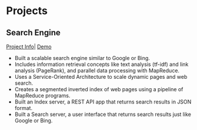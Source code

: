 # Projects

## Search Engine
[Project Info]()| [Demo](https://c5b0-2600-6c44-74f0-94d0-d488-6c6e-3fdd-db05.ngrok-free.app/) 

- Built a scalable search engine similar to Google or Bing.
- Includes information retrieval concepts like text analysis (tf-idf) and link analysis (PageRank), and parallel data processing with MapReduce.
- Uses a Service-Oriented Architecture to scale dynamic pages and web search.
- Creates a segmented inverted index of web pages using a pipeline of MapReduce programs.
- Built an Index server, a REST API app that returns search results in JSON format.
- Built a Search server, a user interface that returns search results just like Google or Bing.




